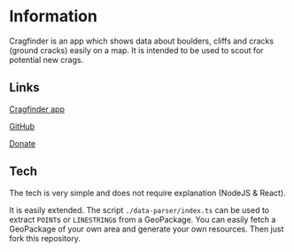 # Information

Cragfinder is an app which shows data about boulders, cliffs and cracks (ground cracks) easily on a map. It is intended to be used to scout for potential new crags.

## Links

[Cragfinder app](https://cragfinder.porras.club/)

[GitHub](https://github.com/porrasm/cragfinder)

[Donate](https://www.paypal.com/paypalme/porrasm)

## Tech

The tech is very simple and does not require explanation (NodeJS & React).

It is easily extended. The script `./data-parser/index.ts` can be used to extract `POINT`s or `LINESTRING`s from a GeoPackage. You can easily fetch a GeoPackage of your own area and generate your own resources. Then just fork this repository.
